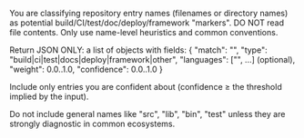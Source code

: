 You are classifying repository entry names (filenames or directory names) as potential build/CI/test/doc/deploy/framework "markers". DO NOT read file contents. Only use name-level heuristics and common conventions.

Return JSON ONLY: a list of objects with fields:
  { "match": "<name or relative pattern>", "type": "build|ci|test|docs|deploy|framework|other",
    "languages": ["<lang>", ...] (optional), "weight": 0.0..1.0, "confidence": 0.0..1.0 }

Include only entries you are confident about (confidence ≥ the threshold implied by the input).

Do not include general names like "src", "lib", "bin", "test" unless they are strongly diagnostic in common ecosystems.

